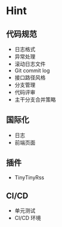 # Hint

## 代码规范
- 日志格式
- 异常处理
- 滚动日志文件
- Git commit log
- 接口路径风格
- 分支管理
- 代码评审
- 主干分支合并策略

## 国际化
- 日志
- 前端页面

## 插件
- TinyTinyRss

## CI/CD
- 单元测试
- CI/CD 环境